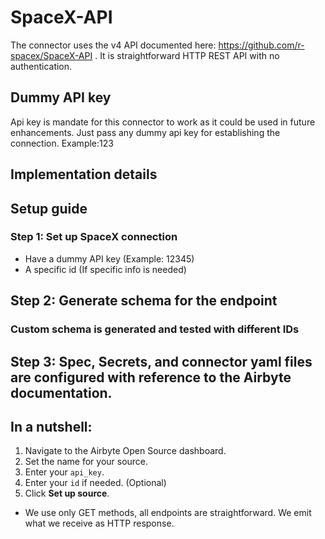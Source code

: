 # SpaceX-API

The connector uses the v4 API documented here: https://github.com/r-spacex/SpaceX-API . It is
straightforward HTTP REST API with no authentication. 

## Dummy API key

Api key is mandate for this connector to work as it could be used in future enhancements.
Just pass any dummy api key for establishing the connection. Example:123

## Implementation details

## Setup guide

### Step 1: Set up SpaceX connection

- Have a dummy API key (Example: 12345)
- A specific id (If specific info is needed)

## Step 2: Generate schema for the endpoint

### Custom schema is generated and tested with different IDs

## Step 3: Spec, Secrets, and connector yaml files are configured with reference to the Airbyte documentation.

## In a nutshell:

1. Navigate to the Airbyte Open Source dashboard.
2. Set the name for your source.
3. Enter your `api_key`.
5. Enter your `id` if needed. (Optional)
6. Click **Set up source**.

 * We use only GET methods, all endpoints are straightforward. We emit what we receive as HTTP response.

